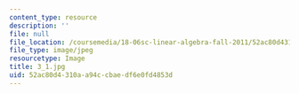 ```yaml
---
content_type: resource
description: ''
file: null
file_location: /coursemedia/18-06sc-linear-algebra-fall-2011/52ac80d4310aa94ccbaedf6e0fd4853d_3_1.jpg
file_type: image/jpeg
resourcetype: Image
title: 3_1.jpg
uid: 52ac80d4-310a-a94c-cbae-df6e0fd4853d
---
```

